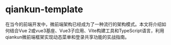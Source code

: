 # qiankun-template
在当今的前端开发中，微前端架构已经成为了一种流行的架构模式。本文将介绍如何结合Vue 2或vue3基座、Vue3子应用、Vite构建工具和TypeScript语言，利用qiankun微前端框架实现动态菜单和登录共享功能的实战指南。
